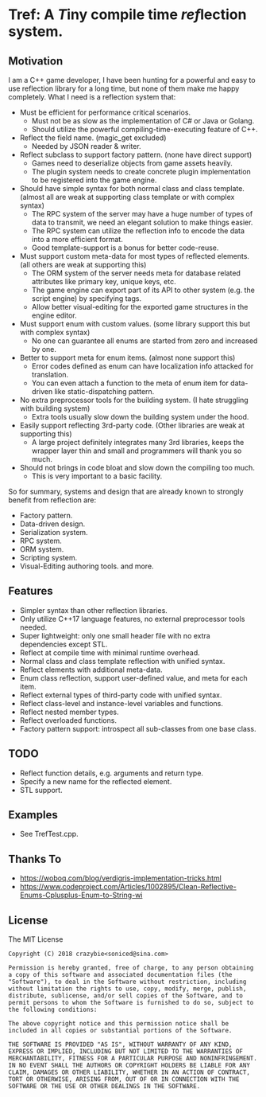 # Tref: A *T*iny compile time *ref*lection system.

## Motivation
I am a C++ game developer, I have been hunting for a powerful and easy to use reflection library for a long time, but none of them make me happy completely. 
What I need is a reflection system that:

- Must be efficient for performance critical scenarios.
    - Must not be as slow as the implementation of C# or Java or Golang.
    - Should utilize the powerful compiling-time-executing feature of C++.
- Reflect the field name. (magic_get excluded)
    - Needed by JSON reader & writer.
- Reflect subclass to support factory pattern. (none have direct support)
    - Games need to deserialize objects from game assets heavily.
    - The plugin system needs to create concrete plugin implementation to be registered into the game engine.
- Should have simple syntax for both normal class and class template. (almost all are weak at supporting class template or with complex syntax)    
    - The RPC system of the server may have a huge number of types of data to transmit, we need an elegant solution to make things easier.    
    - The RPC system can utilize the reflection info to encode the data into a more efficient format.
    - Good template-support is a bonus for better code-reuse.
- Must support custom meta-data for most types of reflected elements. (all others are weak at supporting this)
    - The ORM system of the server needs meta for database related attributes like primary key, unique keys, etc.
    - The game engine can export part of its API to other system (e.g. the script engine) by specifying tags.
    - Allow better visual-editing for the exported game structures in the engine editor.
- Must support enum with custom values. (some library support this but with complex syntax)
    - No one can guarantee all enums are started from zero and increased by one.
- Better to support meta for enum items. (almost none support this)
    - Error codes defined as enum can have localization info attacked for translation.
    - You can even attach a function to the meta of enum item for data-driven like static-dispatching pattern.
- No extra preprocessor tools for the building system. (I hate struggling with building system)
    - Extra tools usually slow down the building system under the hood.
- Easily support reflecting 3rd-party code. (Other libraries are weak at supporting this)
    - A large project definitely integrates many 3rd libraries, keeps the wrapper layer thin and small and programmers will thank you so much.
- Should not brings in code bloat and slow down the compiling too much. 
    - This is very important to a basic facility.
    
So for summary, systems and design that are already known to strongly benefit from reflection are:
- Factory pattern.
- Data-driven design.
- Serialization system.
- RPC system.
- ORM system.
- Scripting system.
- Visual-Editing authoring tools.
and more.

## Features
- Simpler syntax than other reflection libraries.
- Only utilize C++17 language features, no external preprocessor tools needed.
- Super lightweight: only one small header file with no extra dependencies except STL.
- Reflect at compile time with minimal runtime overhead.
- Normal class and class template reflection with unified syntax.
- Reflect elements with additional meta-data.
- Enum class reflection, support user-defined value, and meta for each item.
- Reflect external types of third-party code with unified syntax.
- Reflect class-level and instance-level variables and functions.
- Reflect nested member types.
- Reflect overloaded functions.
- Factory pattern support: introspect all sub-classes from one base class.

## TODO
- Reflect function details, e.g. arguments and return type.
- Specify a new name for the reflected element.
- STL support.

## Examples

- See TrefTest.cpp.

## Thanks To
- https://woboq.com/blog/verdigris-implementation-tricks.html
- https://www.codeproject.com/Articles/1002895/Clean-Reflective-Enums-Cplusplus-Enum-to-String-wi

## License

The MIT License

```
Copyright (C) 2018 crazybie<soniced@sina.com>

Permission is hereby granted, free of charge, to any person obtaining a copy of this software and associated documentation files (the "Software"), to deal in the Software without restriction, including without limitation the rights to use, copy, modify, merge, publish, distribute, sublicense, and/or sell copies of the Software, and to permit persons to whom the Software is furnished to do so, subject to the following conditions:

The above copyright notice and this permission notice shall be included in all copies or substantial portions of the Software.

THE SOFTWARE IS PROVIDED "AS IS", WITHOUT WARRANTY OF ANY KIND, EXPRESS OR IMPLIED, INCLUDING BUT NOT LIMITED TO THE WARRANTIES OF MERCHANTABILITY, FITNESS FOR A PARTICULAR PURPOSE AND NONINFRINGEMENT. IN NO EVENT SHALL THE AUTHORS OR COPYRIGHT HOLDERS BE LIABLE FOR ANY CLAIM, DAMAGES OR OTHER LIABILITY, WHETHER IN AN ACTION OF CONTRACT, TORT OR OTHERWISE, ARISING FROM, OUT OF OR IN CONNECTION WITH THE SOFTWARE OR THE USE OR OTHER DEALINGS IN THE SOFTWARE.
```